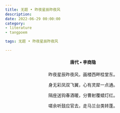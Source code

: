 ```yaml
---
title: 无题 • 昨夜星辰昨夜风
description:
date: 2022-06-29 00:00:00
category:
- literature
- tangpoem

tags: 无题 • 昨夜星辰昨夜风

---
```


<div id="poem-author">
唐代 • 李商隐
</div>
<div id="poem-body">
<p class="poem-paragraph">昨夜星辰昨夜风，画楼西畔桂堂东。</p>
<p class="poem-paragraph">身无彩凤双飞翼，心有灵犀一点通。</p>
<p class="poem-paragraph">隔座送钩春酒暖，分曹射覆蜡灯红。</p>
<p class="poem-paragraph">嗟余听鼓应官去，走马兰台类转蓬。</p>

</div>

<style>

#poem-author {
    width: 100%;
    text-align: center;
    margin: 20px 0;
    font-weight: bold;
}
#poem-body {
    width: 100%;
    text-align: center;
}
.poem-paragraph {
    font-family: "仿宋"
}

</style>